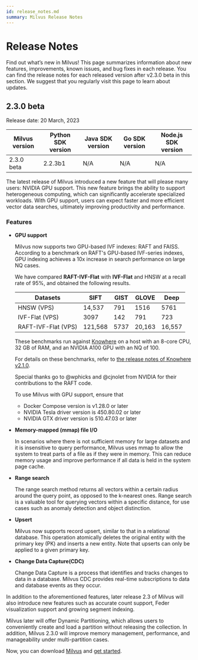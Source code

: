 ```yaml
---
id: release_notes.md
summary: Milvus Release Notes
---
```

# Release Notes

Find out what’s new in Milvus! This page summarizes information about new features, improvements, known issues, and bug fixes in each release. You can find the release notes for each released version after v2.3.0 beta in this section. We suggest that you regularly visit this page to learn about updates.

## 2.3.0 beta
Release date: 20 March, 2023

| Milvus version | Python SDK version | Java SDK version | Go SDK version | Node.js SDK version |
| -------------- | ------------------ | ---------------- | -------------- | ------------------- |
| 2.3.0 beta     | 2.2.3b1            | N/A              | N/A            | N/A                 |

The latest release of Milvus introduced a new feature that will please many users: NVIDIA GPU support. This new feature brings the ability to support heterogeneous computing, which can significantly accelerate specialized workloads. With GPU support, users can expect faster and more efficient vector data searches, ultimately improving productivity and performance.

### Features

- **GPU support**

  Milvus now supports two GPU-based IVF indexes: RAFT and FAISS. According to a benchmark on RAFT's GPU-based IVF-series indexes, GPU indexing achieves a 10x increase in search performance on large NQ cases.

  We have compared **RAFT-IVF-Flat** with **IVF-Flat** and HNSW at a recall rate of 95%, and obtained the following results.

  | Datasets            | SIFT             | GIST             | GLOVE            | Deep              |
  | ------------------- | ---------------- | ---------------- | ---------------- | ----------------- |
  | HNSW (VPS)          | 14,537           | 791              | 1516             | 5761              |
  | IVF-Flat (VPS)      | 3097             | 142              | 791              | 723               |
  | RAFT-IVF-Flat (VPS) | 121,568          | 5737             | 20,163           | 16,557            |
 
  These benchmarks run against [Knowhere](knowhere.md) on a host with an 8-core CPU, 32 GB of RAM, and an NVIDIA A100 GPU with an NQ of 100.

  For details on these benchmarks, refer to [the release notes of Knowhere v2.1.0](https://github.com/milvus-io/knowhere/releases/tag/v2.1.0).

  Special thanks go to @wphicks and @cjnolet from NVIDIA for their contributions to the RAFT code.

  <div class="alert note">

  To use Milvus with GPU support, ensure that

  - Docker Compose version is v1.28.0 or later
  - NVIDIA Tesla driver version is 450.80.02 or later
  - NVIDIA GTX driver version is 510.47.03 or later 

  </div>

- **Memory-mapped (mmap) file I/O**

  In scenarios where there is not sufficient memory for large datasets and it is insensitive to query performance, Milvus uses mmap to allow the system to treat parts of a file as if they were in memory. This can reduce memory usage and improve performance if all data is held in the system page cache.
  
- **Range search**

  The range search method returns all vectors within a certain radius around the query point, as opposed to the k-nearest ones. Range search is a valuable tool for querying vectors within a specific distance, for use cases such as anomaly detection and object distinction.
 
- **Upsert**

  Milvus now supports record upsert, similar to that in a relational database. This operation atomically deletes the original entity with the primary key (PK) and inserts a new entity. Note that upserts can only be applied to a given primary key.

- **Change Data Capture(CDC)**
 
  Change Data Capture is a process that identifies and tracks changes to data in a database. Milvus CDC provides real-time subscriptions to data and database events as they occur.
 
In addition to the aforementioned features, later release 2.3 of Milvus will also introduce new features such as accurate count support, Feder visualization support and growing segment indexing. 

Milvus later will offer Dynamic Partitioning, which allows users to conveniently create and load a partition without releasing the collection. In addition, Milvus 2.3.0 will improve memory management, performance, and manageability under multi-partition cases.

Now, you can download [Milvus](https://hub.docker.com/r/milvusdb/milvus) and [get started](https://milvus.io).
